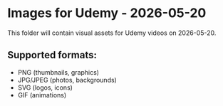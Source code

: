 # Images for Udemy - 2026-05-20

This folder will contain visual assets for Udemy videos on 2026-05-20.

## Supported formats:
- PNG (thumbnails, graphics)
- JPG/JPEG (photos, backgrounds)
- SVG (logos, icons)
- GIF (animations)
